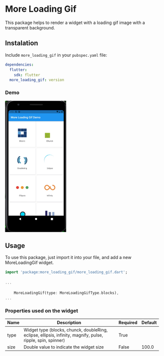 # More Loading Gif

This package helps to render a widget with a loading gif image with a transparent background.


## Instalation
Include `more_loading_gif` in your `pubspec.yaml` file:

```yaml
dependencies:
  flutter:
    sdk: flutter
  more_loading_gif: version
```
### Demo
<img src="https://raw.githubusercontent.com/ajomuch92/more-loading-gif/master/demo.gif" width="200" height="429"/>


## Usage

To use this package, just import it into your file, and add a new MoreLoadingGif widget.

```dart
import 'package:more_loading_gif/more_loading_gif.dart';

...

    MoreLoadingGif(type: MoreLoadingGifType.blocks),
...

```
### Properties used on the widget

|  Name | Description   | Required   | Default   |
| ------------ | ------------ | ------------ | ------------ |
| type  | Widget type (blocks, chunck, doubleRing, eclipse, ellipsis, infinity, magnify, pulse, ripple, spin, spinner) |  True  |   |
| size  | Double value to indicate the widget size | False   | 100.0  |